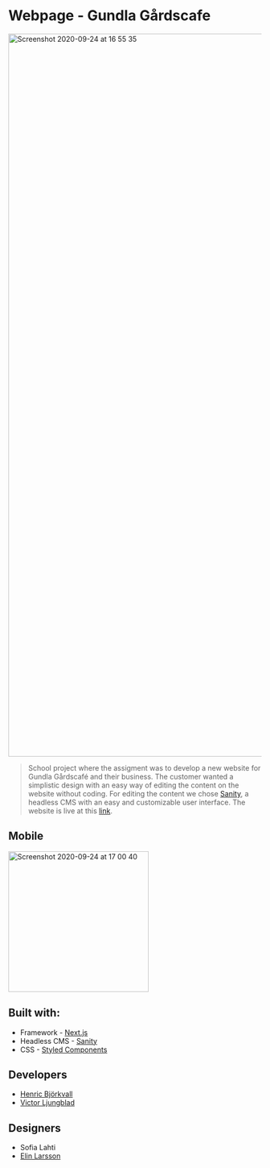# Webpage - Gundla Gårdscafe

<img width="1435" alt="Screenshot 2020-09-24 at 16 55 35" src="https://user-images.githubusercontent.com/51784708/94162945-914cf000-fe87-11ea-863b-5cb3e25b625f.png">

>School project where the assigment was to develop a new website for Gundla Gårdscafé and their business. The customer wanted a simplistic design with an easy way of editing the content on the website without coding. For editing the content we chose [Sanity](https://www.sanity.io/), a headless CMS with an easy and customizable user interface. The website is live at this [link](https://gundlagards-cafe.vercel.app/).

## Mobile
<img width="279" alt="Screenshot 2020-09-24 at 17 00 40" src="https://user-images.githubusercontent.com/51784708/94162932-8e51ff80-fe87-11ea-92d9-377695e9b4d2.png">

## Built with:
- Framework - [Next.js](https://nextjs.org/)
- Headless CMS - [Sanity](https://www.sanity.io/)
- CSS - [Styled Components](https://styled-components.com/)

## Developers
- [Henric Björkvall](https://github.com/henricbjork)
- [Victor Ljungblad](https://github.com/Ljungblad)

## Designers
- Sofia Lahti
- [Elin Larsson](Elin-larsson.com)
